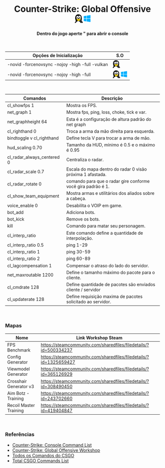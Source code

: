 
<h1 align="center">Counter-Strike: Global Offensive <img width="55" height="" src="_layouts/assets/icons/os.png"></h1>
<h4 align="center">Dentro do jogo aperte " para abrir o console</h4>

<br>

Opções de Inicialização | S.O
-------------| -------------
-novid -forcenovsync -nojoy -high -full -vulkan | <img width="25" height="" src="_layouts/assets/icons/linux.png">
-novid -forcenovsync -nojoy -high -full | <img width="50" height="" src="/_layouts/assets/icons/os.png">

<br> 

Comandos | Descrição
------------ | -------------
cl_showfps 1 | Mostra os FPS.
net_graph 1 | Mostra fps, ping, loss, choke, tick e var.
net_graphheight 64 | Esta é a configuração de altura padrão do net graph
cl_righthand 0 | Troca a arma da mão direita para esquerda.
bindtoggle v cl_righthand | Define tecla V para trocar a arma de mão.
hud_scaling 0.70 | Tamanho da HUD, mínimo é 0.5 e o máximo é 0.95
cl_radar_always_centered 0 | Centraliza o radar.
cl_radar_scale 0.7 | Escala do mapa dentro do radar 0 visão próxima 1 afastada.
cl_radar_rotate 0 | comando para que o radar gire conforme você gira padrão é 1.
cl_show_team_equipment | Mostra armas e utilitários dos aliados sobre a cabeça.
voice_enable 0 | Desabilita o VOIP em game.
bot_add | Adiciona bots.
bot_kick | Remove os bots.
kill |  Comando para matar seu personagem.
cl_interp_ratio | Este comando define a quantidade de interpolação. 
cl_interp_ratio 0.5 | ping 1-29
cl_interp_ratio 1 | ping 30-59
cl_interp_ratio 2 | ping 60-89
cl_lagcompensation 1 | Compensar o atraso do lado do servidor.
net_maxroutable 1200 | Define o tamanho máximo do pacote para o cliente.
cl_cmdrate 128 | Define quantidade de  pacotes são enviados cliente / servidor
cl_updaterate 128 | Define requisição maxima de pacotes solicitado ao servidor.

<br>

### Mapas

Nome | Link Workshop Steam
------------ | -------------
FPS Benchmark | https://steamcommunity.com/sharedfiles/filedetails/?id=500334237
Config Generator | https://steamcommunity.com/sharedfiles/filedetails/?id=1325659427
Viewmodel Generator | https://steamcommunity.com/sharedfiles/filedetails/?id=365126929
Crosshair Generator v3 | https://steamcommunity.com/sharedfiles/filedetails/?id=308490450
Aim Botz - Training | https://steamcommunity.com/sharedfiles/filedetails/?id=243702660
Recoil Master Training | https://steamcommunity.com/sharedfiles/filedetails/?id=419404847

<br>

### Referências

- [Counter-Strike: Console Command List](https://developer.valvesoftware.com/wiki/Console_Command_List)
- [Counter-Strike: Global Offensive Workshop](https://steamcommunity.com/app/730/workshop/)
- [Todos os Comandos do CSGO](https://developer.valvesoftware.com/wiki/List_of_CS:GO_Cvars)
- [Total CSGO Commands List](https://totalcsgo.com/commands)
